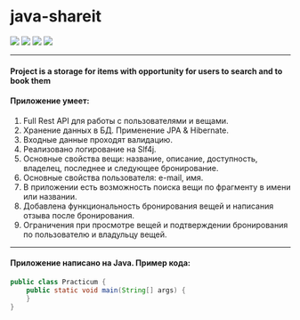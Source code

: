 # java-shareit
![](https://img.shields.io/badge/language-Java-orange)
![](https://img.shields.io/badge/build_automation_tool-Maven-red)
![](https://img.shields.io/badge/framework-Spring_boot-green)
![](https://img.shields.io/badge/ORM-Hibernate%20-yellow)

------
#### Project is a storage for items with opportunity for users to search and to  book them

#### Приложение умеет:

1. Full Rest API для работы с пользователями и вещами.
2. Хранение данных в БД. Применение JPA & Hibernate.
3. Входные данные проходят валидацию.
4. Реализовано логирование на Slf4j.
5. Основные свойства вещи: название, описание, доступность, владелец, последнее и следующее бронирование.
6. Основные свойства пользователя: e-mail, имя.
7. В приложении есть возможность поиска вещи по фрагменту в имени или названии.
8. Добавлена функциональность бронирования вещей и написания отзыва после бронирования.
9. Ограничения при просмотре вещей и подтверждении бронирования по пользователю и владульцу вещей.
------
#### Приложение написано на Java. Пример кода:

```java
public class Practicum {
    public static void main(String[] args) {
    }
}
```